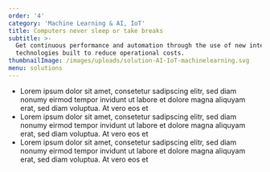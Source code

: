 ```yaml
---
order: '4'
category: 'Machine Learning & AI, IoT'
title: Computers never sleep or take breaks
subtitle: >-
  Get continuous performance and automation through the use of new intelligent
  technologies built to reduce operational costs.
thumbnailImage: /images/uploads/solution-AI-IoT-machinelearning.svg
menu: solutions
---
```

* Lorem ipsum dolor sit amet, consetetur sadipscing elitr, sed diam nonumy eirmod tempor invidunt ut labore et dolore magna aliquyam erat, sed diam voluptua. At vero eos et 
* Lorem ipsum dolor sit amet, consetetur sadipscing elitr, sed diam nonumy eirmod tempor invidunt ut labore et dolore magna aliquyam erat, sed diam voluptua. At vero eos et 
* Lorem ipsum dolor sit amet, consetetur sadipscing elitr, sed diam nonumy eirmod tempor invidunt ut labore et dolore magna aliquyam erat, sed diam voluptua. At vero eos et
